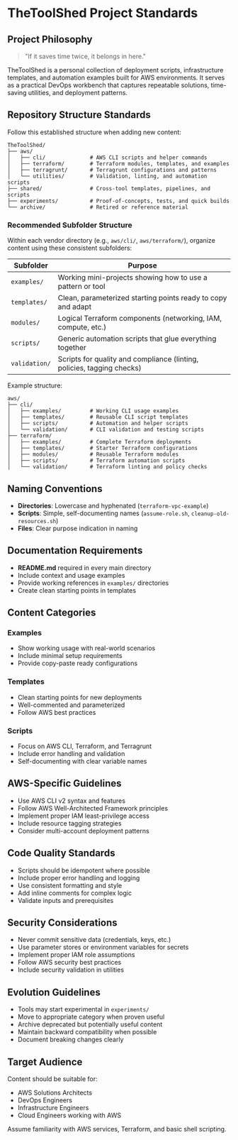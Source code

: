 # TheToolShed Project Standards

## Project Philosophy
> "If it saves time twice, it belongs in here."

TheToolShed is a personal collection of deployment scripts, infrastructure templates, and automation examples built for AWS environments. It serves as a practical DevOps workbench that captures repeatable solutions, time-saving utilities, and deployment patterns.

## Repository Structure Standards

Follow this established structure when adding new content:

```
TheToolShed/
├── aws/
│   ├── cli/              # AWS CLI scripts and helper commands
│   ├── terraform/        # Terraform modules, templates, and examples
│   ├── terragrunt/       # Terragrunt configurations and patterns
│   └── utilities/        # Validation, linting, and automation scripts
├── shared/               # Cross-tool templates, pipelines, and scripts
├── experiments/          # Proof-of-concepts, tests, and quick builds
└── archive/              # Retired or reference material
```

### Recommended Subfolder Structure

Within each vendor directory (e.g., `aws/cli/`, `aws/terraform/`), organize content using these consistent subfolders:

| Subfolder | Purpose |
|-----------|---------|
| `examples/` | Working mini-projects showing how to use a pattern or tool |
| `templates/` | Clean, parameterized starting points ready to copy and adapt |
| `modules/` | Logical Terraform components (networking, IAM, compute, etc.) |
| `scripts/` | Generic automation scripts that glue everything together |
| `validation/` | Scripts for quality and compliance (linting, policies, tagging checks) |

Example structure:
```
aws/
├── cli/
│   ├── examples/         # Working CLI usage examples
│   ├── templates/        # Reusable CLI script templates
│   ├── scripts/          # Automation and helper scripts
│   └── validation/       # CLI validation and testing scripts
├── terraform/
│   ├── examples/         # Complete Terraform deployments
│   ├── templates/        # Starter Terraform configurations
│   ├── modules/          # Reusable Terraform modules
│   ├── scripts/          # Terraform automation scripts
│   └── validation/       # Terraform linting and policy checks
```

## Naming Conventions

- **Directories**: Lowercase and hyphenated (`terraform-vpc-example`)
- **Scripts**: Simple, self-documenting names (`assume-role.sh`, `cleanup-old-resources.sh`)
- **Files**: Clear purpose indication in naming

## Documentation Requirements

- **README.md** required in every main directory
- Include context and usage examples
- Provide working references in `examples/` directories
- Create clean starting points in templates

## Content Categories

### Examples
- Show working usage with real-world scenarios
- Include minimal setup requirements
- Provide copy-paste ready configurations

### Templates  
- Clean starting points for new deployments
- Well-commented and parameterized
- Follow AWS best practices

### Scripts
- Focus on AWS CLI, Terraform, and Terragrunt
- Include error handling and validation
- Self-documenting with clear variable names

## AWS-Specific Guidelines

- Use AWS CLI v2 syntax and features
- Follow AWS Well-Architected Framework principles
- Implement proper IAM least-privilege access
- Include resource tagging strategies
- Consider multi-account deployment patterns

## Code Quality Standards

- Scripts should be idempotent where possible
- Include proper error handling and logging
- Use consistent formatting and style
- Add inline comments for complex logic
- Validate inputs and prerequisites

## Security Considerations

- Never commit sensitive data (credentials, keys, etc.)
- Use parameter stores or environment variables for secrets
- Implement proper IAM role assumptions
- Follow AWS security best practices
- Include security validation in utilities

## Evolution Guidelines

- Tools may start experimental in `experiments/`
- Move to appropriate category when proven useful
- Archive deprecated but potentially useful content
- Maintain backward compatibility when possible
- Document breaking changes clearly

## Target Audience

Content should be suitable for:
- AWS Solutions Architects
- DevOps Engineers  
- Infrastructure Engineers
- Cloud Engineers working with AWS

Assume familiarity with AWS services, Terraform, and basic shell scripting.